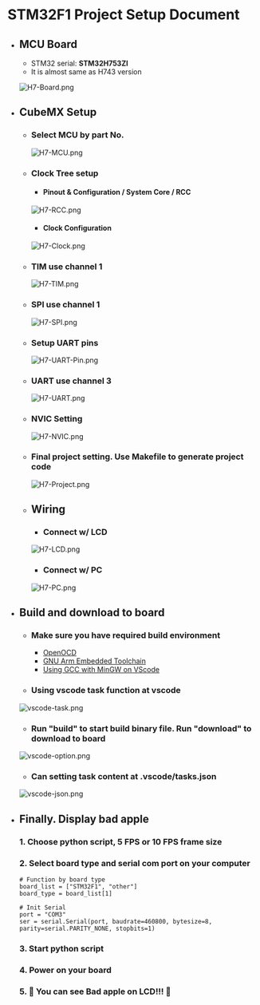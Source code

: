 # STM32F1 Project Setup Document

- ## MCU Board
    - STM32 serial: **STM32H753ZI**
    - It is almost same as H743 version
      
    ![H7-Board.png](../Document/Image/H7-Board.png)
  
- ## CubeMX Setup
    - ### Select MCU by part No.
      ![H7-MCU.png](../Document/Image/H7-MCU.png) 
  
    - ### Clock Tree setup
      - #### Pinout & Configuration / System Core / RCC
      ![H7-RCC.png](../Document/Image/H7-RCC.png) 
      - #### Clock Configuration
      ![H7-Clock.png](../Document/Image/H7-Clock.png)
  
    - ### TIM use channel 1
      ![H7-TIM.png](../Document/Image/H7-TIM.png) 

    - ### SPI use channel 1
      ![H7-SPI.png](../Document/Image/H7-SPI.png)
    
    - ### Setup UART pins
      ![H7-UART-Pin.png](../Document/Image/H7-UART-Pin.png)
  
    - ### UART use channel 3
      ![H7-UART.png](../Document/Image/H7-UART.png)
    
    - ### NVIC Setting
      ![H7-NVIC.png](../Document/Image/H7-NVIC.png)

    - ### Final project setting. Use Makefile to generate project code
      ![H7-Project.png](../Document/Image/H7-Project.png)

  - ## Wiring
      - ### Connect w/ LCD
      ![H7-LCD.png](../Document/Image/H7-LCD.png)

      - ### Connect w/ PC
      ![H7-PC.png](../Document/Image/H7-PC.png)

- ## Build and download to board
    - ### Make sure you have required build environment
        - [OpenOCD](https://openocd.org)
        - [GNU Arm Embedded Toolchain](https://developer.arm.com/downloads/-/gnu-rm)
        - [Using GCC with MinGW on VScode](https://code.visualstudio.com/docs/cpp/config-mingw)
    - ### Using vscode task function at vscode
    ![vscode-task.png](../Document/Image/vscode-task.png)
    - ### Run "build" to start build binary file. Run "download" to download to board
    ![vscode-option.png](../Document/Image/vscode-option.png)
    - ### Can setting task content at .vscode/tasks.json
    ![vscode-json.png](../Document/Image/vscode-json.png)

- ## Finally. Display bad apple
   ### 1. Choose python script, 5 FPS or 10 FPS frame size
   ### 2. Select board type and serial com port on your computer
    ```
    # Function by board type
    board_list = ["STM32F1", "other"]
    board_type = board_list[1]
    
    # Init Serial
    port = "COM3"
    ser = serial.Serial(port, baudrate=460800, bytesize=8, parity=serial.PARITY_NONE, stopbits=1)
    ```
   ### 3. Start python script
   ### 4. Power on your board
   ### 5. 🎉 You can see Bad apple on LCD!!! 🎉
